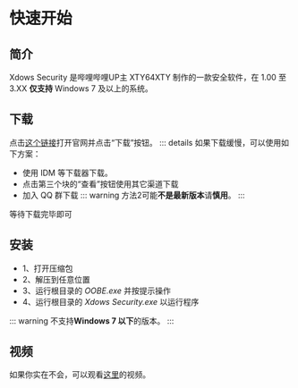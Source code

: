 # 快速开始

## 简介

Xdows Security 是哔哩哔哩UP主 XTY64XTY 制作的一款安全软件，在 1.00 至 3.XX **仅支持** Windows 7 及以上的系统。

## 下载

点击[这个链接][download]打开官网并点击“下载”按钮。
::: details
如果下载缓慢，可以使用如下方案：

 - 使用 IDM 等下载器下载。
 - 点击第三个块的“查看”按钮使用其它渠道下载
 - 加入 QQ 群下载
::: warning
方法2可能**不是最新版本**请**慎用**。
:::

等待下载完毕即可

## 安装

 - 1、打开压缩包
 - 2、解压到任意位置
 - 3、运行根目录的 *OOBE.exe* 并按提示操作
 - 4、运行根目录的 *Xdows Security.exe* 以运行程序

::: warning
不支持**Windows 7 以下**的版本。
:::

## 视频

如果你实在不会，可以观看[这里][install]的视频。

[download]: https://xty64xty12345.github.io/xdows安全/download.html
[install]: /Xdows-Security/video/install
